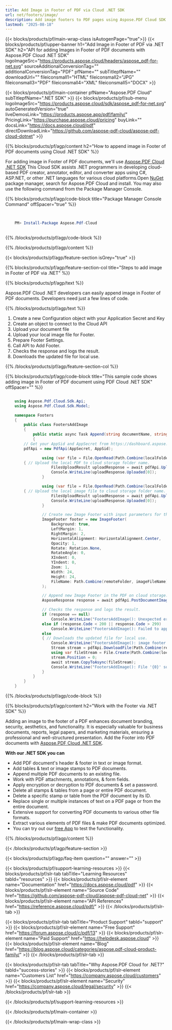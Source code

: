 ```yaml
---
title: Add Image in Footer of PDF via Cloud .NET SDK
url: net/footers/image/
description: Add image footers to PDF pages using Aspose.PDF Cloud SDK in .NET. Branding, signatures, and more.
lastmod: "2025-08-18"
---
```


{{< blocks/products/pf/main-wrap-class isAutogenPage="true">}}
{{< blocks/products/pf/upper-banner h1="Add Image in Footer of PDF via .NET SDK" h2="API for adding Images in Footer of PDF documents with Aspose.PDF Cloud .NET SDK" logoImageSrc="https://products.aspose.cloud/headers/aspose_pdf-for-net.svg" sourceAdditionalConversionTag="" additionalConversionTag="PDF" pfName="" subTitlepfName="" downloadUrl="" fileiconsmall1="HTML" fileiconsmall2="JPG" fileiconsmall3="PDF" fileiconsmall4="XML" fileiconsmall5="DOCX" >}}

{{< blocks/products/pf/main-container pfName="Aspose.PDF Cloud" subTitlepfName=".NET SDK" >}}
{{< blocks/products/pf/sub-menu logoImageSrc="https://products.aspose.cloud/sdk/aspose_pdf-for-net.svg"
autoGeneratedVersion="true"
liveDemosLink="https://products.aspose.app/pdf/family/" PricingLink="https://purchase.aspose.cloud/pricing" buyLink="" docsLink="https://docs.aspose.cloud/pdf"  directDownloadLink="https://github.com/aspose-pdf-cloud/aspose-pdf-cloud-dotnet" >}}

{{% blocks/products/pf/agp/content h2="How to append image in Footer of PDF documents using Cloud .NET SDK" %}}

 For adding image in Footer of PDF documents, we'll use
 [Aspose.PDF Cloud .NET SDK](https://products.aspose.cloud/pdf/net/)
 This Cloud SDK assists .NET programmers in developing cloud-based PDF creator, annotator, editor, and converter apps using C#, ASP.NET,
or other .NET languages for various cloud platforms.Open
 [NuGet](https://www.nuget.org/packages/Aspose.Pdf-Cloud)
 package manager, search for
 Aspose.PDF Cloud
 and install. You may also use the following command from the Package Manager Console.


{{% blocks/products/pf/agp/code-block title="Package Manager Console Command" offSpacer="true" %}}

```powershell

     
    PM> Install-Package Aspose.Pdf-Cloud
     

```

{{% /blocks/products/pf/agp/code-block %}}

{{% /blocks/products/pf/agp/content %}}

{{< blocks/products/pf/agp/feature-section isGrey="true" >}}

{{% blocks/products/pf/agp/feature-section-col title="Steps to add image in Footer of PDF via .NET" %}}

{{% blocks/products/pf/agp/text %}}

Aspose.PDF Cloud .NET developers can easily append image in Footer of PDF documents. Developers need just a few lines of code.

{{% /blocks/products/pf/agp/text %}}

1. Create a new Configuration object with your Application Secret and Key
1. Create an object to connect to the Cloud API
1. Upload your document file
1. Upload your local image file for Footer.
1. Prepare Footer Settings.
1. Call API to Add Footer.
1. Checks the response and logs the result.
1. Downloads the updated file for local use.

{{% /blocks/products/pf/agp/feature-section-col %}}

{{% blocks/products/pf/agp/code-block title="This sample code shows adding image in Footer of PDF document using PDF Cloud .NET SDK" offSpacer="" %}}

```cs

    using Aspose.Pdf.Cloud.Sdk.Api;
    using Aspose.Pdf.Cloud.Sdk.Model;

    namespace Footers
    {
        public class FootersAddImage
        {
            public static async Task Append(string documentName, string outputName, string imageFileName, int startPage, int endPage, string localFolder, string remoteFolder)
            {
		// Get your AppSid and AppSecret from https://dashboard.aspose.cloud (free registration required). 
		pdfApi = new PdfApi(AppSecret, AppSid);

                using (var file = File.OpenRead(Path.Combine(localFolder, documentName)))
		{ // Upload the local PDF to cloud storage folder name.
                    FilesUploadResult uploadResponse = await pdfApi.UploadFileAsync(Path.Combine(remoteFolder, documentName), documentName);
                    Console.WriteLine(uploadResponse.Uploaded[0]);
                }

                using (var file = File.OpenRead(Path.Combine(localFolder, imageFileName)))
		{ // Upload the local image file to cloud storage folder name.
                    FilesUploadResult uploadResponse = await pdfApi.UploadFileAsync(Path.Combine(remoteFolder, imageFileName), imageFileName);
                    Console.WriteLine(uploadResponse.Uploaded[0]);
                }

                // Create new Image Footer with input parameters for the PDF on cloud storage.
                ImageFooter footer = new ImageFooter(
                    Background: true,
                    LeftMargin: 1,
                    RightMargin: 2,
                    HorizontalAlignment: HorizontalAlignment.Center,
                    Opacity: 1,
                    Rotate: Rotation.None,
                    RotateAngle: 0,
                    XIndent: 0,
                    YIndent: 0,
                    Zoom: 1,
                    Width: 24,
                    Height: 24,
                    FileName: Path.Combine(remoteFolder, imageFileName)
                );

                // Append new Image Footer in the PDF on cloud storage.
                AsposeResponse response = await pdfApi.PostDocumentImageFooterAsync(documentName, footer, startPage, endPage, folder: remoteFolder);

                // Checks the response and logs the result.
                if (response == null)
                    Console.WriteLine("FootersAddImage(): Unexpected error!");
                else if (response.Code < 200 || response.Code > 299)
                    Console.WriteLine("FootersAddImage(): Failed to append image footer to the document.");
                else
                { // Downloads the updated file for local use.
                    Console.WriteLine("FootersAddImage(): image footer successfully appended to the document '{0}'.", documentName);
                    Stream stream = pdfApi.DownloadFile(Path.Combine(remoteFolder, documentName));
                    using var fileStream = File.Create(Path.Combine(localFolder, "append_image_footer_" + outputName));
                    stream.Position = 0;
                    await stream.CopyToAsync(fileStream);
                    Console.WriteLine("FootersAddImage(): File '{0}' successfully downloaded.", "append_image_footer_" + outputName);
                }
            }
        }
    }

```


{{% /blocks/products/pf/agp/code-block %}}

{{% blocks/products/pf/agp/content h2="Work with the Footer via .NET SDK" %}}

Adding an image to the footer of a PDF enhances document branding, security, aesthetics, and functionality. It is especially valuable for business documents, reports, legal papers, and marketing materials, ensuring a professional and well-structured presentation.
Add the Footer into PDF documents with [Aspose.PDF Cloud .NET SDK](https://products.aspose.cloud/pdf/net/).

**With our .NET SDK you can**

+ Add PDF document's header & footer in text or image format.
+ Add tables & text or image stamps to PDF documents.
+ Append multiple PDF documents to an existing file.
+ Work with PDF attachments, annotations, & form fields.
+ Apply encryption or decryption to PDF documents & set a password.
+ Delete all stamps & tables from a page or entire PDF document.
+ Delete a specific stamp or table from the PDF document by its ID.
+ Replace single or multiple instances of text on a PDF page or from the entire document.
+ Extensive support for converting PDF documents to various other file formats.
+ Extract various elements of PDF files & make PDF documents optimized.
+ You can try out our [free App](https://products.aspose.app/pdf/xfa) to test the functionality.

{{% /blocks/products/pf/agp/content %}}

{{< /blocks/products/pf/agp/feature-section >}}

{{< blocks/products/pf/agp/faq-item question="" answer="" >}}

{{< blocks/products/pf/support-learning-resources >}}
{{< blocks/products/pf/slr-tab tabTitle="Learning Resources" tabId="resources" >}}
{{< blocks/products/pf/slr-element name="Documentation" href="https://docs.aspose.cloud/pdf" >}}
{{< blocks/products/pf/slr-element name="Source Code" href="https://github.com/aspose-pdf-cloud/aspose-pdf-cloud-net" >}}
{{< blocks/products/pf/slr-element name="API References" href="https://reference.aspose.cloud/pdf/" >}}
{{< /blocks/products/pf/slr-tab >}}

{{< blocks/products/pf/slr-tab tabTitle="Product Support" tabId="support" >}}
{{< blocks/products/pf/slr-element name="Free Support" href="https://forum.aspose.cloud/c/pdf/13" >}}
{{< blocks/products/pf/slr-element name="Paid Support" href="https://helpdesk.aspose.cloud" >}}
{{< blocks/products/pf/slr-element name="Blog" href="https://blog.aspose.cloud/categories/aspose.pdf-cloud-product-family/" >}}
{{< /blocks/products/pf/slr-tab >}}

{{< blocks/products/pf/slr-tab tabTitle="Why Aspose.PDF Cloud for .NET?" tabId="success-stories" >}}
{{< blocks/products/pf/slr-element name="Customers List" href="https://company.aspose.cloud/customers" >}}
{{< blocks/products/pf/slr-element name="Security" href="https://company.aspose.cloud/legal/security" >}}
{{< /blocks/products/pf/slr-tab >}}

{{< /blocks/products/pf/support-learning-resources >}}

{{< /blocks/products/pf/main-container >}}

{{< /blocks/products/pf/main-wrap-class >}}



